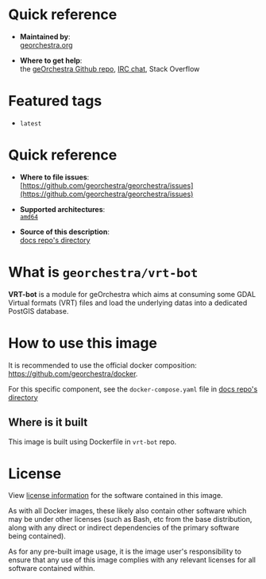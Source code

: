 # Quick reference

-    **Maintained by**:  
      [georchestra.org](https://www.georchestra.org/)

-    **Where to get help**:  
     the [geOrchestra Github repo](https://github.com/georchestra/georchestra), [IRC chat](https://kiwiirc.com/nextclient/irc.libera.chat/georchestra), Stack Overflow

# Featured tags

- `latest`

# Quick reference

-	**Where to file issues**:  
     [https://github.com/georchestra/georchestra/issues](https://github.com/georchestra/georchestra/issues)

-	**Supported architectures**:   
     [`amd64`](https://hub.docker.com/r/amd64/docker/)

-	**Source of this description**:  
     [docs repo's directory](https://github.com/georchestra/vrt-bot/blob/master/DOCKER_HUB.md)

# What is `georchestra/vrt-bot`

**VRT-bot** is a module for geOrchestra which aims at consuming some GDAL Virtual formats (VRT) files and load the underlying datas into a dedicated PostGIS database.

# How to use this image

It is recommended to use the official docker composition: https://github.com/georchestra/docker.

For this specific component, see the `docker-compose.yaml` file in [docs repo's directory](https://github.com/georchestra/vrt-bot/blob/master/docker-compose.yaml)

## Where is it built

This image is built using Dockerfile in `vrt-bot` repo. 

# License

View [license information](https://www.georchestra.org/software.html) for the software contained in this image.

As with all Docker images, these likely also contain other software which may be under other licenses (such as Bash, etc from the base distribution, along with any direct or indirect dependencies of the primary software being contained).

[//]: # (Some additional license information which was able to be auto-detected might be found in [the `repo-info` repository's georchestra/ directory]&#40;&#41;.)

As for any pre-built image usage, it is the image user's responsibility to ensure that any use of this image complies with any relevant licenses for all software contained within.
